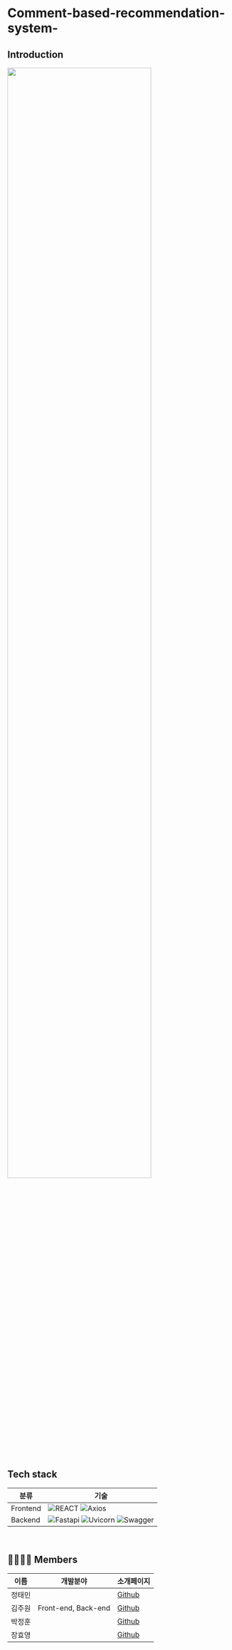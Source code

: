 # Comment-based-recommendation-system-

## **Introduction** 

<img width="80%" src="https://github.com/KW-Programmers-Algorithm-Study/Comment-based-recommendation-system-/assets/75752289/0f0aeb5d-157d-4834-95e4-4ed515f41603"/>

<br>

## **Tech stack**
| 분류  |  기술                                                                 |
| --   | --------------------------------------------------------------------- |
| Frontend | ![REACT](https://img.shields.io/badge/react-61DAFB?style=for-the-badge&logo=react&logoColor=black) ![Axios](https://img.shields.io/badge/Axios-black?style=for-the-badge&logo=Axios&logoColor=black)    |
| Backend | ![Fastapi](https://img.shields.io/badge/fastapi-009688?style=for-the-badge&logo=Fastapi&logoColor=black) ![Uvicorn](https://img.shields.io/badge/Uvicorn-009688?style=for-the-badge&logo=Uvicorn&logoColor=black) ![Swagger](https://img.shields.io/badge/swagger-gray?style=for-the-badge&logo=Swagger&logoColor=green)     |

<br>

## **👨‍👨‍👧‍👦 Members**
| 이름  | 개발분야 |    소개페이지                |  
| -----| -------|------------------------- |
|정태민 | | [Github]( )   |
|김주원 | Front-end, Back-end| [Github](https://github.com/juwon5272)   |
|박정훈 | | [Github]( )   |
|장효영 | |[Github]( )   |
  
  
  
